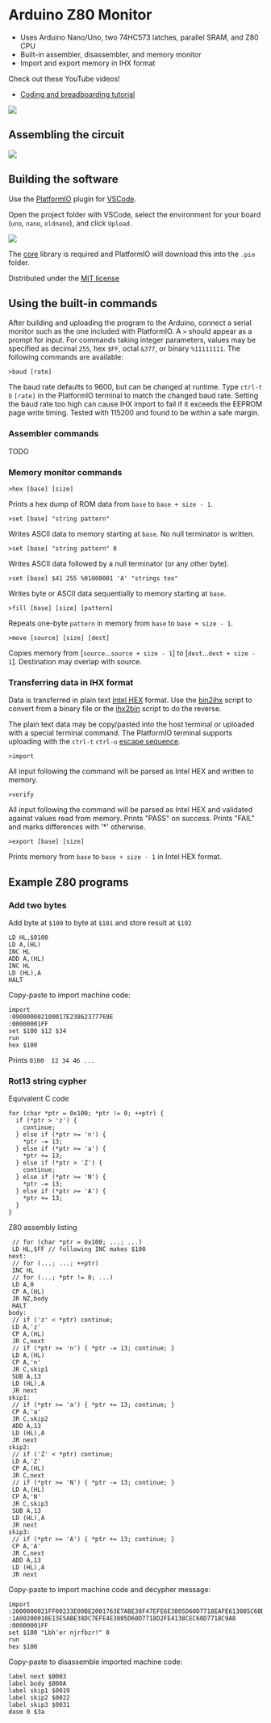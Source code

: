 # Arduino Z80 Monitor

- Uses Arduino Nano/Uno, two 74HC573 latches, parallel SRAM, and Z80 CPU
- Built-in assembler, disassembler, and memory monitor
- Import and export memory in IHX format

Check out these YouTube videos!

- [Coding and breadboarding tutorial]()

![](images/breadboard.jpg)

## Assembling the circuit

![](images/Schematic.png)

## Building the software

Use the [PlatformIO](https://platformio.org/) plugin for [VSCode](https://code.visualstudio.com/).

Open the project folder with VSCode, select the environment for your board (`uno`, `nano`, `oldnano`), and click `Upload`.

![](images/platformio.png)

The [core](https://github.com/trevor-makes/core) library is required and PlatformIO will download this into the `.pio` folder.

Distributed under the [MIT license](LICENSE.txt)

## Using the built-in commands

After building and uploading the program to the Arduino, connect a serial monitor such as the one included with PlatformIO. A `>` should appear as a prompt for input. For commands taking integer parameters, values may be specified as decimal `255`, hex `$FF`, octal `&377`, or binary `%11111111`. The following commands are available:

```
>baud [rate]
```

The baud rate defaults to 9600, but can be changed at runtime. Type `ctrl-t` `b` `[rate]` in the PlatformIO terminal to match the changed baud rate. Setting the baud rate too high can cause IHX import to fail if it exceeds the EEPROM page write timing. Tested with 115200 and found to be within a safe margin.

### Assembler commands

TODO

### Memory monitor commands

```
>hex [base] [size]
```

Prints a hex dump of ROM data from `base` to `base + size - 1`.

```
>set [base] "string pattern"
```

Writes ASCII data to memory starting at `base`. No null terminator is written.

```
>set [base] "string pattern" 0
```

Writes ASCII data followed by a null terminator (or any other byte).

```
>set [base] $41 255 %01000001 'A' "strings too"
```

Writes byte or ASCII data sequentially to memory starting at `base`.

```
>fill [base] [size] [pattern]
```

Repeats one-byte `pattern` in memory from `base` to `base + size - 1`.

```
>move [source] [size] [dest]
```

Copies memory from [`source`...`source + size - 1`] to [`dest`...`dest + size - 1`]. Destination may overlap with source.

### Transferring data in IHX format

Data is transferred in plain text [Intel HEX](https://en.wikipedia.org/wiki/Intel_HEX) format. Use the [bin2ihx](scripts/bin2ihx.py) script to convert from a binary file or the [ihx2bin](scripts/ihx2bin.py) script to do the reverse.

The plain text data may be copy/pasted into the host terminal or uploaded with a special terminal command. The PlatformIO terminal supports uploading with the `ctrl-t` `ctrl-u` [escape sequence](https://docs.platformio.org/en/latest/core/userguide/device/cmd_monitor.html#examples).

```
>import
```

All input following the command will be parsed as Intel HEX and written to memory.

```
>verify
```

All input following the command will be parsed as Intel HEX and validated against values read from memory. Prints "PASS" on success. Prints "FAIL" and marks differences with '*' otherwise.

```
>export [base] [size]
```

Prints memory from `base` to `base + size - 1` in Intel HEX format.

## Example Z80 programs

### Add two bytes

Add byte at `$100` to byte at `$101` and store result at `$102`

```
LD HL,$0100
LD A,(HL)
INC HL
ADD A,(HL)
INC HL
LD (HL),A
HALT
```

Copy-paste to import machine code:

```
import
:090000002100017E23862377769E
:00000001FF
set $100 $12 $34
run
hex $100
```

Prints `0100  12 34 46 ...`

### Rot13 string cypher

Equivalent C code

```
for (char *ptr = 0x100; *ptr != 0; ++ptr) {
  if (*ptr > 'z') {
    continue;
  } else if (*ptr >= 'n') {
    *ptr -= 13;
  } else if (*ptr >= 'a') {
    *ptr += 13;
  } else if (*ptr > 'Z') {
    continue;
  } else if (*ptr >= 'N') {
    *ptr -= 13;
  } else if (*ptr >= 'A') {
    *ptr += 13;
  }
}
```

Z80 assembly listing

```
 // for (char *ptr = 0x100; ...; ...)
 LD HL,$FF // following INC makes $100
next:
 // for (...; ...; ++ptr)
 INC HL
 // for (...; *ptr != 0; ...)
 LD A,0
 CP A,(HL)
 JR NZ,body
 HALT
body:
 // if ('z' < *ptr) continue;
 LD A,'z'
 CP A,(HL)
 JR C,next
 // if (*ptr >= 'n') { *ptr -= 13; continue; }
 LD A,(HL)
 CP A,'n'
 JR C,skip1
 SUB A,13
 LD (HL),A
 JR next
skip1:
 // if (*ptr >= 'a') { *ptr += 13; continue; }
 CP A,'a'
 JR C,skip2
 ADD A,13
 LD (HL),A
 JR next
skip2:
 // if ('Z' < *ptr) continue;
 LD A,'Z'
 CP A,(HL)
 JR C,next
 // if (*ptr >= 'N') { *ptr -= 13; continue; }
 LD A,(HL)
 CP A,'N'
 JR C,skip3
 SUB A,13
 LD (HL),A
 JR next
skip3:
 // if (*ptr >= 'A') { *ptr += 13; continue; }
 CP A,'A'
 JR C,next
 ADD A,13
 LD (HL),A
 JR next
```

Copy-paste to import machine code and decypher message:

```
import
:2000000021FF00233E00BE2001763E7ABE38F47EFE6E3805D60D7718EAFE613805C60D77FF
:1A00200018E13E5ABE38DC7EFE4E3805D60D7718D2FE4138CEC60D7718C9A8
:00000001FF
set $100 "Lbh'er njrfbzr!" 0
run
hex $100
```

Copy-paste to disassemble imported machine code:

```
label next $0003
label body $000A
label skip1 $0019
label skip2 $0022
label skip3 $0031
dasm 0 $3a
```
